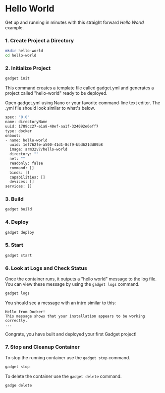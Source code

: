 # Hello World 

Get up and running in minutes with this straight forward *Hello World* example.

### 1. Create Project a Directory

```bash
mkdir hello-world
cd hello-world
```

### 2. Initialize Project

```bash
gadget init
```

This command creates a template file called gadget.yml and generates a project called "hello-world" ready to be deployed.

Open gadget.yml using Nano or your favorite command-line text editor. The .yml file should look similar to what's below.

```bash
spec: "0.0"
name: directoryName
uuid: 1789cc27-e1a8-40ef-aa1f-324092e6eff7
type: docker
onboot:
- name: hello-world
  uuid: 1ef762fe-a500-41d1-8cf9-bbd621dd09b8
  image: arm32v7/hello-world
  directory: ""
  net: ""
  readonly: false
  command: []
  binds: []
  capabilities: []
  devices: []
services: []
```

### 3. Build 

```bash
gadget build
```

### 4. Deploy 

```bash
gadget deploy
```

### 5. Start 

```bash
gadget start
```

### 6. Look at Logs and Check Status

Once the container runs, it outputs a "hello world" message to the log file. You can view these message by using the `gadget logs` command.

```bash
gadget logs
```

You should see a message with an intro similar to this:

```
Hello from Docker!
This message shows that your installation appears to be working correctly.
...
```
Congrats, you have built and deployed your first Gadget project!

### 7. Stop and Cleanup Container

To stop the running container use the `gadget stop` command.

```bash
gadget stop
```

To delete the container use the `gadget delete` command.

```bash
gadge delete
```

